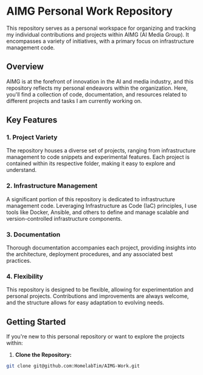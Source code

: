 # AIMG Personal Work Repository

This repository serves as a personal workspace for organizing and tracking my individual contributions and projects within AIMG (AI Media Group). It encompasses a variety of initiatives, with a primary focus on infrastructure management code.

## Overview

AIMG is at the forefront of innovation in the AI and media industry, and this repository reflects my personal endeavors within the organization. Here, you'll find a collection of code, documentation, and resources related to different projects and tasks I am currently working on.

## Key Features

### 1. Project Variety

The repository houses a diverse set of projects, ranging from infrastructure management to code snippets and experimental features. Each project is contained within its respective folder, making it easy to explore and understand.

### 2. Infrastructure Management

A significant portion of this repository is dedicated to infrastructure management code. Leveraging Infrastructure as Code (IaC) principles, I use tools like Docker, Ansible, and others to define and manage scalable and version-controlled infrastructure components.

### 3. Documentation

Thorough documentation accompanies each project, providing insights into the architecture, deployment procedures, and any associated best practices.

### 4. Flexibility

This repository is designed to be flexible, allowing for experimentation and personal projects. Contributions and improvements are always welcome, and the structure allows for easy adaptation to evolving needs.

## Getting Started

If you're new to this personal repository or want to explore the projects within:

1. **Clone the Repository:**

```bash
git clone git@github.com:HomelabTim/AIMG-Work.git
```
